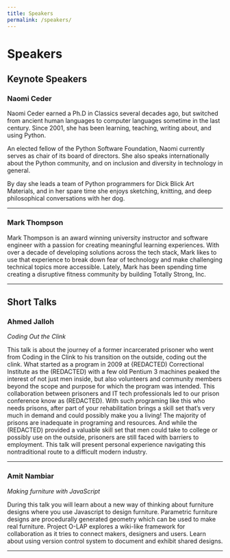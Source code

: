 ```yaml
---
title: Speakers
permalink: /speakers/
---
```


# Speakers

## Keynote Speakers

### Naomi Ceder
Naomi Ceder earned a Ph.D in Classics several decades ago, but switched from ancient human languages to computer languages sometime in the last century. Since 2001, she has been learning, teaching, writing about, and using Python.

An elected fellow of the Python Software Foundation, Naomi currently serves as chair of its board of directors. She also speaks internationally about the Python community, and on inclusion and diversity in technology in general.

By day she leads a team of Python programmers for Dick Blick Art Materials, and in her spare time she enjoys sketching, knitting, and deep philosophical conversations with her dog.

----

### Mark Thompson

Mark Thompson is an award winning university instructor and software engineer with a passion for creating meaningful learning experiences. With over a decade of developing solutions across the tech stack, Mark likes to use that experience to break down fear of technology and make challenging technical topics more accessible. Lately, Mark has been spending time creating a disruptive fitness community by building Totally Strong, Inc.

----

## Short Talks

### Ahmed Jalloh

_Coding Out the Clink_

This talk is about the journey of a former incarcerated prisoner who went from Coding in the Clink to his transition on the outside, coding out the clink. What started as a program in 2009 at {REDACTED) Correctional Institute as the (REDACTED) with a few old Pentium 3 machines peaked the interest of not just men inside, but also volunteers and community members beyond the scope and purpose for which the program was intended. This collaboration between prisoners and IT tech professionals led to our prison conference know as (REDACTED). With such programing like this who needs prisons, after part of your rehabilitation brings a skill set that’s very much in demand and could possibly make you a living! The majority of prisons are inadequate in programing and resources. And while the (REDACTED) provided a valuable skill set that men could take to college or possibly use on the outside, prisoners are still faced with barriers to employment. This talk will present personal experience navigating this nontraditional route to a difficult modern industry.

----

### Amit Nambiar

_Making furniture with JavaScript_

During this talk you will learn about a new way of thinking about furniture designs where you use Javascript to design furniture. Parametric furniture designs are procedurally generated geometry which can be used to make real furniture. Project O-LAP explores a wiki-like framework for collaboration as it tries to connect makers, designers and users. Learn about using version control system to document and exhibit shared designs.

----



